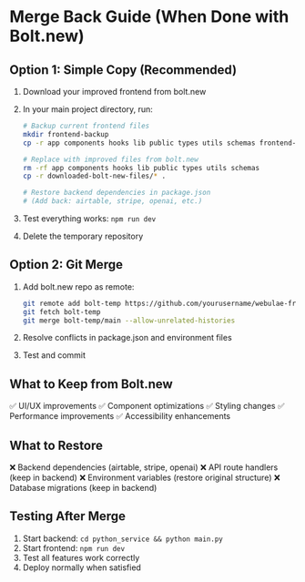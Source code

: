# Merge Back Guide (When Done with Bolt.new)

## Option 1: Simple Copy (Recommended)

1. Download your improved frontend from bolt.new
2. In your main project directory, run:
   ```bash
   # Backup current frontend files
   mkdir frontend-backup
   cp -r app components hooks lib public types utils schemas frontend-backup/
   
   # Replace with improved files from bolt.new
   rm -rf app components hooks lib public types utils schemas
   cp -r downloaded-bolt-new-files/* .
   
   # Restore backend dependencies in package.json
   # (Add back: airtable, stripe, openai, etc.)
   ```

3. Test everything works: `npm run dev`
4. Delete the temporary repository

## Option 2: Git Merge

1. Add bolt.new repo as remote:
   ```bash
   git remote add bolt-temp https://github.com/yourusername/webulae-frontend-temp.git
   git fetch bolt-temp
   git merge bolt-temp/main --allow-unrelated-histories
   ```

2. Resolve conflicts in package.json and environment files
3. Test and commit

## What to Keep from Bolt.new

✅ UI/UX improvements
✅ Component optimizations
✅ Styling changes
✅ Performance improvements
✅ Accessibility enhancements

## What to Restore

❌ Backend dependencies (airtable, stripe, openai)
❌ API route handlers (keep in backend)
❌ Environment variables (restore original structure)
❌ Database migrations (keep in backend)

## Testing After Merge

1. Start backend: `cd python_service && python main.py`
2. Start frontend: `npm run dev`
3. Test all features work correctly
4. Deploy normally when satisfied
